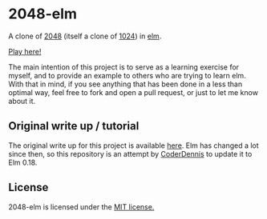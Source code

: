 2048-elm
========

A clone of [2048](https://github.com/gabrielecirulli/2048) (itself a clone of [1024](https://play.google.com/store/apps/details?id=com.veewo.a1024)) in [elm](http://elm-lang.org/).

[Play here!](http://coderdennis.github.io/2048-elm/)

The main intention of this project is to serve as a learning exercise for myself, and to provide an example to others who are trying to learn elm. With that in mind, if you see anything that has been done in a less than optimal way, feel free to fork and open a pull request, or just to let me know about it.

## Original write up / tutorial

The original write up for this project is available [here](http://scrambledeggsontoast.github.io/2014/05/09/writing-2048-elm/). Elm has changed a lot since then, so this repository is an attempt by [CoderDennis](http://github.com/CoderDennis) to update it to Elm 0.18.

## License
2048-elm is licensed under the [MIT license.](https://github.com/CoderDennis/2048-elm/blob/master/LICENSE)
